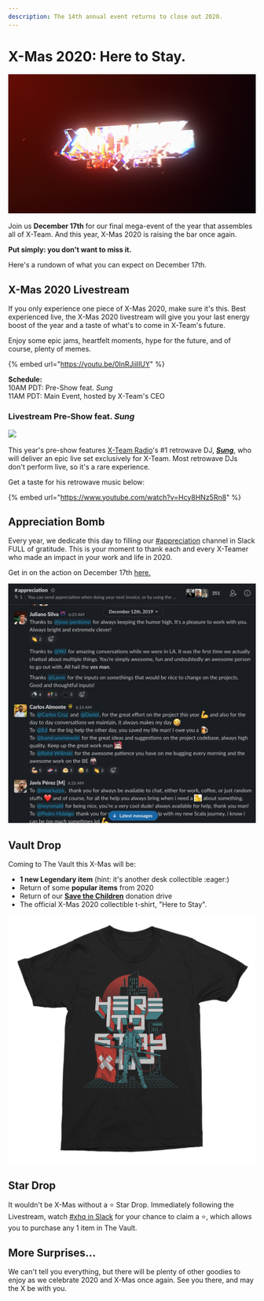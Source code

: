 ```yaml
---
description: The 14th annual event returns to close out 2020.
---
```


# X-Mas 2020: Here to Stay.

![](../.gitbook/assets/intro_1.gif)

Join us **December 17th** for our final mega-event of the year that assembles all of X-Team. And this year, X-Mas 2020 is raising the bar once again.

**Put simply: you don't want to miss it.** 

Here's a rundown of what you can expect on December 17th.

## **X-Mas 2020 Livestream**

If you only experience one piece of X-Mas 2020, make sure it's this. Best experienced live, the X-Mas 2020 livestream will give you your last energy boost of the year and a taste of what's to come in X-Team's future.

Enjoy some epic jams, heartfelt moments, hype for the future, and of course, plenty of memes.

{% embed url="https://youtu.be/0InRJiiIlUY" %}

**Schedule:**  
10AM PDT: Pre-Show feat. _Sung_  
11AM PDT: Main Event, hosted by X-Team's CEO

### **Livestream Pre-Show feat.** _**Sung**_

![](../.gitbook/assets/image%20%2860%29.png)

This year's pre-show features [X-Team Radio](https://radio.x-team.com)'s \#1 retrowave DJ, [_**Sung**_](https://sung-music.bandcamp.com/), who will deliver an epic live set exclusively for X-Team. Most retrowave DJs don't perform live, so it's a rare experience.

Get a taste for his retrowave music below:

{% embed url="https://www.youtube.com/watch?v=Hcy8HNz5Rn8" %}

## Appreciation Bomb

Every year, we dedicate this day to filling our [\#appreciation](https://app.slack.com/client/T0257R0RP/C4K38NPT5) channel in Slack FULL of gratitude. This is your moment to thank each and every X-Teamer who made an impact in your work and life in 2020.

Get in on the action on December 17th [here.](https://app.slack.com/client/T0257R0RP/C4K38NPT5)

![](../.gitbook/assets/screen-shot-2020-12-05-at-8.21.28-pm.png)

## Vault Drop

Coming to The Vault this X-Mas will be:

* **1 new Legendary item** \(hint: it's another desk collectible :eager:\)
* Return of some **popular items** from 2020
* Return of our [**Save the Children**](https://www.savethechildren.org/) donation drive
* The official X-Mas 2020 collectible t-shirt, "Here to Stay".

![](../.gitbook/assets/image%20%2862%29.png)

## Star Drop

It wouldn't be X-Mas without a ⭐ Star Drop. Immediately following the Livestream, watch [\#xhq in Slack](https://app.slack.com/client/T0257R0RP/C02AJK99Z) for your chance to claim a ⭐, which allows you to purchase any 1 item in The Vault.

## More Surprises...

We can't tell you everything, but there will be plenty of other goodies to enjoy as we celebrate 2020 and X-Mas once again. See you there, and may the X be with you.

